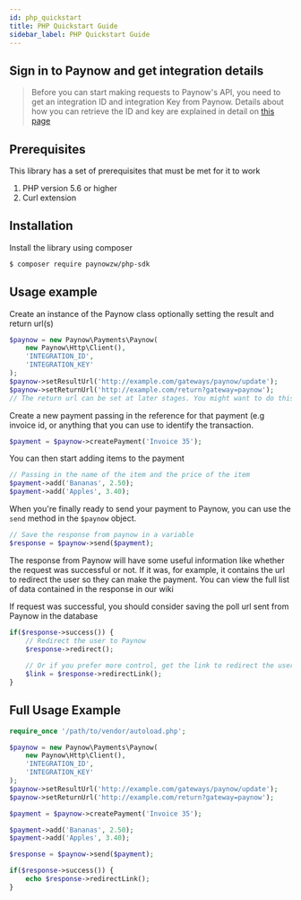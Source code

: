 ```yaml
---
id: php_quickstart
title: PHP Quickstart Guide
sidebar_label: PHP Quickstart Guide
---
```


## Sign in to Paynow and get integration details

> Before you can start making requests to Paynow's API, you need to get an integration ID and integration Key from Paynow. Details about how you can retrieve the ID and key are explained in detail on [this page](generation.md)

## Prerequisites
This library has a set of prerequisites that must be met for it to work
1. PHP version 5.6 or higher
2. Curl extension

## Installation
Install the library using composer

```sh
$ composer require paynowzw/php-sdk
```

## Usage example
Create an instance of the Paynow class optionally setting the result and return url(s)
```php
$paynow = new Paynow\Payments\Paynow(
	new Paynow\Http\Client(),
	'INTEGRATION_ID',
	'INTEGRATION_KEY'
);
$paynow->setResultUrl('http://example.com/gateways/paynow/update');
$paynow->setReturnUrl('http://example.com/return?gateway=paynow');
// The return url can be set at later stages. You might want to do this if you want to pass data to the return url (like the reference of the transaction)
```

Create a new payment passing in the reference for that payment (e.g invoice id, or anything that you can use to identify the transaction.

```php
$payment = $paynow->createPayment('Invoice 35');
```

You can then start adding items to the payment 
```php
// Passing in the name of the item and the price of the item
$payment->add('Bananas', 2.50);
$payment->add('Apples', 3.40);
```

When you're finally ready to send your payment to Paynow, you can use the `send` method in the `$paynow` object. 

```php
// Save the response from paynow in a variable
$response = $paynow->send($payment);
```

The response from Paynow will have some useful information like whether the request was successful or not. If it was, for example, it contains the url to redirect the user so they can make the payment. You can view the full list of data contained in the response in our wiki

If request was successful, you should consider saving the poll url sent from Paynow in the database

```php
if($response->success()) {
    // Redirect the user to Paynow
    $response->redirect();
    
    // Or if you prefer more control, get the link to redirect the user to, then use it as you see fit 
    $link = $response->redirectLink();
}
```

## Full Usage Example

```php
require_once '/path/to/vendor/autoload.php';

$paynow = new Paynow\Payments\Paynow(
	new Paynow\Http\Client(),
	'INTEGRATION_ID',
	'INTEGRATION_KEY'
);
$paynow->setResultUrl('http://example.com/gateways/paynow/update');
$paynow->setReturnUrl('http://example.com/return?gateway=paynow');

$payment = $paynow->createPayment('Invoice 35');

$payment->add('Bananas', 2.50);
$payment->add('Apples', 3.40);

$response = $paynow->send($payment);

if($response->success()) {
	echo $response->redirectLink();
}

```